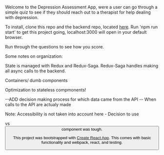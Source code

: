 Welcome to the Depression Assessment App, were a user can go through a simple quiz to see if they should reach out to a therapist for help dealing with depression.

To install, clone this repo and the backend repo, located [here](https://github.com/wolenskyatwork/depression-api).
Run 'npm run start' to get this project going, localhost:3000 will open in your default browser.

Run through the questions to see how you score.

Some notes on organization:

State is managed with Redux and Redux-Saga. Redux-Saga handles making all async calls to the backend.

Containers/ dumb components

Optimization to stateless compmonents!

--ADD decision making process for which data came from the API
-- When calls to the API are actualy made

Note: Accessibility is not taken into account here - Decision to use <div> vs <button> component was tough.

This project was bootstrapped with [Create React App](https://github.com/facebookincubator/create-react-app). This comes with basic functionality and webpack, react, and testing.
